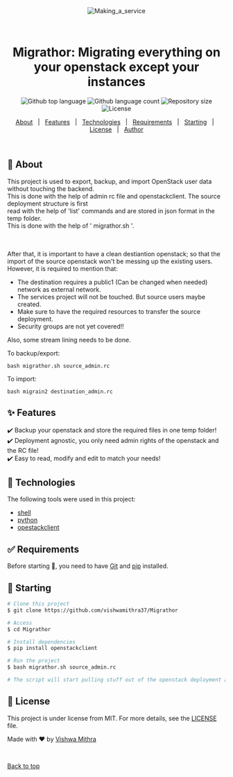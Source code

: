 <div align="center" id="top"> 
  <img src="./.github/app.gif" alt="Making_a_service" />

  &#xa0;

  <!-- <a href="https://making_a_service.netlify.app">Demo</a> -->
</div>

<h1 align="center">Migrathor: Migrating everything on your openstack except your instances</h1>

<p align="center">
  <img alt="Github top language" src="https://img.shields.io/github/languages/top/{{YOUR_GITHUB_USERNAME}}/making_a_service?color=56BEB8">

  <img alt="Github language count" src="https://img.shields.io/github/languages/count/{{YOUR_GITHUB_USERNAME}}/making_a_service?color=56BEB8">

  <img alt="Repository size" src="https://img.shields.io/github/repo-size/{{YOUR_GITHUB_USERNAME}}/making_a_service?color=56BEB8">

  <img alt="License" src="https://img.shields.io/github/license/{{YOUR_GITHUB_USERNAME}}/making_a_service?color=56BEB8">

  <!-- <img alt="Github issues" src="https://img.shields.io/github/issues/{{YOUR_GITHUB_USERNAME}}/making_a_service?color=56BEB8" /> -->

  <!-- <img alt="Github forks" src="https://img.shields.io/github/forks/{{YOUR_GITHUB_USERNAME}}/making_a_service?color=56BEB8" /> -->

  <!-- <img alt="Github stars" src="https://img.shields.io/github/stars/{{YOUR_GITHUB_USERNAME}}/making_a_service?color=56BEB8" /> -->
</p>

<!-- Status -->

<!-- <h4 align="center"> 
	🚧  Making_a_service 🚀 Under construction...  🚧
</h4> 

<hr> -->

<p align="center">
  <a href="#dart-about">About</a> &#xa0; | &#xa0; 
  <a href="#sparkles-features">Features</a> &#xa0; | &#xa0;
  <a href="#rocket-technologies">Technologies</a> &#xa0; | &#xa0;
  <a href="#white_check_mark-requirements">Requirements</a> &#xa0; | &#xa0;
  <a href="#checkered_flag-starting">Starting</a> &#xa0; | &#xa0;
  <a href="#memo-license">License</a> &#xa0; | &#xa0;
  <a href="https://github.com/vishwamithra37" target="_blank">Author</a>
</p>

<br>

## :dart: About ##

This project is used to export, backup, and import OpenStack user data without touching the backend. <br>
This is done with the help of admin rc file and openstackclient. The source deployment structure is first <br> read with the help of 'list' commands and are stored in json format in the temp folder. 
<br> This is done with the help of '  migrathor.sh '.

<br>
<br>
After that, it is important to have a clean destiantion openstack; so that the import of the source openstack won't be messing up the existing users. However, it is required to mention that:
<ul>
<li>The destination requires a public1 (Can be changed when needed) network as external network.</li>
<li>The services project will not be touched. But source users maybe created.</li>
<li>Make sure to have the required resources to transfer the source deployment.</li>
<li>Security groups are not yet covered!!</li>
</ul>

Also, some stream lining needs to be done. 

To backup/export:
```
bash migrathor.sh source_admin.rc
```
To import:
```
bash migrain2 destination_admin.rc
```



## :sparkles: Features ##

:heavy_check_mark: Backup your openstack and store the required files in one temp folder!<br> 
:heavy_check_mark: Deployment agnostic, you only need admin rights of the openstack and the RC file!<br>
:heavy_check_mark: Easy to read, modify and edit to match your needs!

## :rocket: Technologies ##

The following tools were used in this project:

- [shell](https://www.tutorialspoint.com/unix/unix-what-is-shell.html)
- [python](https://www.python.org/)
- [opestackclient](https://pypi.org/project/python-openstackclient/)

## :white_check_mark: Requirements ##

Before starting :checkered_flag:, you need to have [Git](https://git-scm.com) and [pip](https://pypi.org/project/pip/) installed.

## :checkered_flag: Starting ##

```bash
# Clone this project
$ git clone https://github.com/vishwamithra37/Migrathor

# Access
$ cd Migrathor

# Install dependencies
$ pip install openstackclient

# Run the project
$ bash migrathor.sh source_admin.rc

# The script will start pulling stuff out of the openstack deployment and store in temp folder.
```

## :memo: License ##

This project is under license from MIT. For more details, see the [LICENSE](LICENSE.md) file.


Made with :heart: by <a href="https://github.com/vishwamithra37" target="_blank">Vishwa Mithra</a>

&#xa0;

<a href="#top">Back to top</a>
